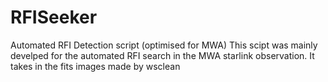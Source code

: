 # RFISeeker
Automated RFI Detection script (optimised for MWA)
This scipt was mainly develped for the automated RFI search in the MWA starlink observation.
It takes in the fits images made by wsclean
